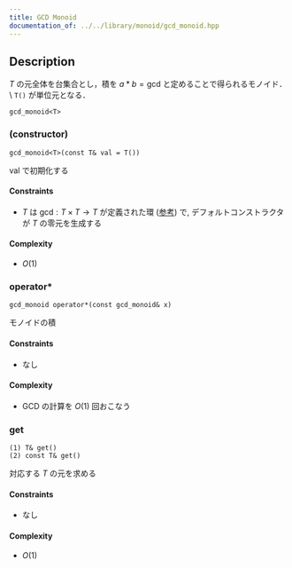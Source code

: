```yaml
---
title: GCD Monoid
documentation_of: ../../library/monoid/gcd_monoid.hpp
---
```


## Description
$T$ の元全体を台集合とし，積を $a\ast b=\mathrm{gcd}$ と定めることで得られるモノイド．\\
``T()`` が単位元となる．
```
gcd_monoid<T>
```

### (constructor)
```
gcd_monoid<T>(const T& val = T())
```
$\mathrm{val}$ で初期化する

#### Constraints
- $T$ は $\mathrm{gcd}:T\times T\to T$ が定義された環 ([参考](https://en.wikipedia.org/wiki/GCD_domain)) で, デフォルトコンストラクタが $T$ の零元を生成する

#### Complexity
- $O(1)$

### operator*
```
gcd_monoid operator*(const gcd_monoid& x)
```
モノイドの積

#### Constraints
- なし

#### Complexity
- GCD の計算を $O(1)$ 回おこなう

### get
```
(1) T& get()
(2) const T& get()
```
対応する $T$ の元を求める

#### Constraints
- なし

#### Complexity
- $O(1)$
